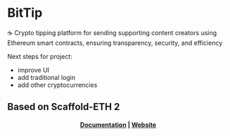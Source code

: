 #  BitTip

☕️ Crypto tipping platform for sending supporting content creators using Ethereum smart contracts, ensuring transparency, security, and efficiency

Next steps for project:
- improve UI
- add traditional login
- add other cryptocurrencies

##  Based on Scaffold-ETH 2
<h4 align="center">
  <a href="https://docs.scaffoldeth.io">Documentation</a> |
  <a href="https://scaffoldeth.io">Website</a>
</h4>
